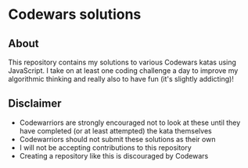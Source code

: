 # Codewars solutions

## About
This repository contains my solutions to various Codewars katas using JavaScript. I take on at least one coding challenge a day to improve my algorithmic thinking and really also to have fun (it's slightly addicting)!

## Disclaimer
- Codewarriors are strongly encouraged not to look at these until they have completed (or at least attempted) the kata themselves
- Codewarriors should not submit these solutions as their own
- I will not be accepting contributions to this repository
- Creating a repository like this is discouraged by Codewars